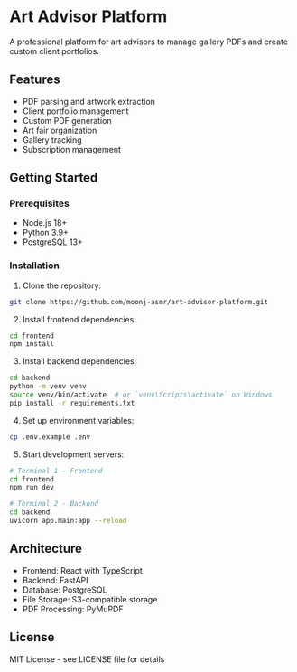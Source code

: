 # Art Advisor Platform

A professional platform for art advisors to manage gallery PDFs and create custom client portfolios.

## Features

- PDF parsing and artwork extraction
- Client portfolio management
- Custom PDF generation
- Art fair organization
- Gallery tracking
- Subscription management

## Getting Started

### Prerequisites

- Node.js 18+
- Python 3.9+
- PostgreSQL 13+

### Installation

1. Clone the repository:
```bash
git clone https://github.com/moonj-asmr/art-advisor-platform.git
```

2. Install frontend dependencies:
```bash
cd frontend
npm install
```

3. Install backend dependencies:
```bash
cd backend
python -m venv venv
source venv/bin/activate  # or `venv\Scripts\activate` on Windows
pip install -r requirements.txt
```

4. Set up environment variables:
```bash
cp .env.example .env
```

5. Start development servers:
```bash
# Terminal 1 - Frontend
cd frontend
npm run dev

# Terminal 2 - Backend
cd backend
uvicorn app.main:app --reload
```

## Architecture

- Frontend: React with TypeScript
- Backend: FastAPI
- Database: PostgreSQL
- File Storage: S3-compatible storage
- PDF Processing: PyMuPDF

## License

MIT License - see LICENSE file for details